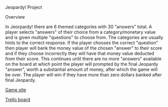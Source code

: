 Jeopardy! Project

Overview

In Jeorpardy! there are 6 themed categories with 30 "answers" total. A player selects "answers" of their choice from a category/monetary value and is given multiple "questions" to choose from. The categories are usually hints to the correct response. If the player chooses the correct "question" then player will bank the money value of the chosen "answer" to their score and if they choose incorrectly they will have that money value deducted from their score. This continues until there are no more "answers" available on the board at which point the player will prompted by the final Jeopardy "answer", worth a substantial amount of money, after which the game will be over. The player will win if they have more than zero dollars banked after final Jeopardy.


[Game site](https://pshivers.github.io/Project1/)

[Trello board](https://trello.com/b/O6qorD64/jeopardy)